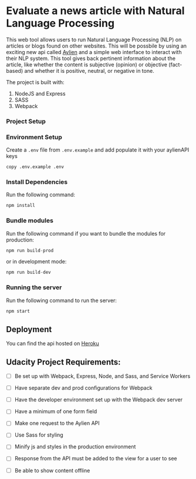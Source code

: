 # Evaluate a news article with Natural Language Processing

This web tool allows users to run Natural Language Processing (NLP) on articles or blogs found on other websites. This will be possbile by using an exciting new api called [Aylien](https://developer.aylien.com) and a simple web interface to interact with their NLP system. This tool gives back pertinent information about the article, like whether the content is subjective (opinion) or objective (fact-based) and whether it is positive, neutral, or negative in tone.

The project is built with:

1. NodeJS and Express
2. SASS
3. Webpack

### Project Setup

### Environment Setup

Create a `.env` file from `.env.example` and add populate it with your aylienAPI keys

```bash
copy .env.example .env
```

### Install Dependencies

Run the following command:

```js
npm install
```

### Bundle modules

Run the following command if you want to bundle the modules for production:

```js
npm run build-prod
```

or in development mode:

```js
npm run build-dev
```

### Running the server

Run the following command to run the server:

```js
npm start
```

## Deployment

You can find the api hosted on [Heroku](https://udacity-nlp-tool.herokuapp.com/)

## Udacity Project Requirements:

- [ ] Be set up with Webpack, Express, Node, and Sass, and Service Workers

- [ ] Have separate dev and prod configurations for Webpack

- [ ] Have the developer environment set up with the Webpack dev server

- [ ] Have a minimum of one form field

- [ ] Make one request to the Aylien API

- [ ] Use Sass for styling

- [ ] Minify js and styles in the production environment

- [ ] Response from the API must be added to the view for a user to see

- [ ] Be able to show content offline
